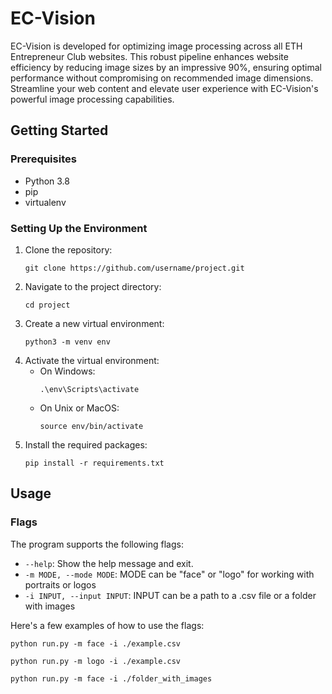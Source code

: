 # EC-Vision
EC-Vision is developed for optimizing image processing across all ETH Entrepreneur Club websites. This robust pipeline enhances website efficiency by reducing image sizes by an impressive 90%, ensuring optimal performance without compromising on recommended image dimensions. Streamline your web content and elevate user experience with EC-Vision's powerful image processing capabilities.

## Getting Started

### Prerequisites

- Python 3.8
- pip
- virtualenv

### Setting Up the Environment

1. Clone the repository:
    ```
    git clone https://github.com/username/project.git
    ```
2. Navigate to the project directory:
    ```
    cd project
    ```
3. Create a new virtual environment:
    ```
    python3 -m venv env
    ```
4. Activate the virtual environment:
    - On Windows:
        ```
        .\env\Scripts\activate
        ```
    - On Unix or MacOS:
        ```
        source env/bin/activate
        ```
5. Install the required packages:
    ```
    pip install -r requirements.txt
    ```

## Usage


### Flags

The program supports the following flags:

- `--help`: Show the help message and exit.
- `-m MODE, --mode MODE`: MODE can be "face" or "logo" for working with portraits or logos
- `-i INPUT, --input INPUT`: INPUT can be a path to a .csv file or a folder with images


Here's a few examples of how to use the flags:
```
python run.py -m face -i ./example.csv
```
```
python run.py -m logo -i ./example.csv
```
```
python run.py -m face -i ./folder_with_images
```

